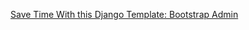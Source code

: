 [Save Time With this Django Template: Bootstrap Admin](https://medium.com/geekculture/save-time-with-this-django-template-bootstrap-admin-7bdbf97813a7)